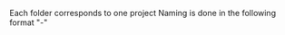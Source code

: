 Each folder corresponds to one project
Naming is done in the following format "<mainlanguage used>-<short desc abt the proj>"
